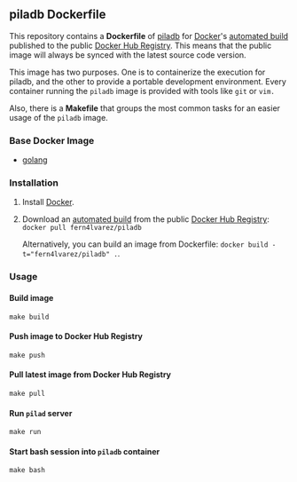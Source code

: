 ## piladb Dockerfile

This repository contains a **Dockerfile** of [piladb](https://github.com/fern4lvarez/piladb)
for [Docker](https://www.docker.com/)'s [automated build](https://registry.hub.docker.com/u/fern4lvarez/piladb/)
published to the public [Docker Hub Registry](https://registry.hub.docker.com/).
This means that the public image will always be synced with the latest source
code version.

This image has two purposes. One is to containerize the execution for piladb,
and the other to provide a portable development environment. Every container
running the `piladb` image is provided with tools like `git` or `vim.`

Also, there is a  **Makefile** that groups the most common tasks
for an easier usage of the `piladb` image.


### Base Docker Image

* [golang](https://hub.docker.com/_/golang/)


### Installation

1. Install [Docker](https://www.docker.com/).

2. Download an [automated build](https://registry.hub.docker.com/u/fern4lvarez/piladb/)
   from the public [Docker Hub Registry](https://registry.hub.docker.com/): `docker pull fern4lvarez/piladb`

   Alternatively, you can build an image from Dockerfile: `docker build -t="fern4lvarez/piladb" .`.


### Usage

#### Build image

```
make build
```

#### Push image to Docker Hub Registry

```
make push
```

#### Pull latest image from Docker Hub Registry

```
make pull
```

#### Run `pilad` server

```
make run
```

#### Start bash session into `piladb` container

```
make bash
```
